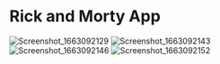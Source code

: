 # Rick and Morty App
![Screenshot_1663092129](https://user-images.githubusercontent.com/62809049/189987465-65de70f0-537a-4216-a0ad-3720d06bbdc0.png)
![Screenshot_1663092143](https://user-images.githubusercontent.com/62809049/189987520-9bf53c9d-dfee-46aa-82c6-32730879116b.png)
![Screenshot_1663092146](https://user-images.githubusercontent.com/62809049/189987547-9f4f35c4-cad4-451b-9845-4d93899517d8.png)
![Screenshot_1663092152](https://user-images.githubusercontent.com/62809049/189987583-4827a96f-acbf-4237-bed5-f82d69c81132.png)
